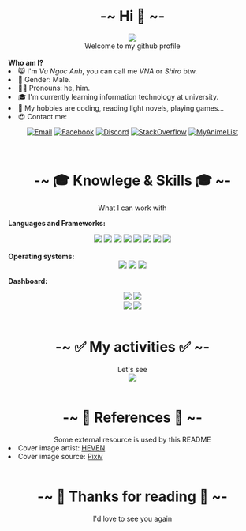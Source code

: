<h1 align="center">
    <b size="30px">-~ Hi 👋 ~-</b>
</h1>

<div align="center">
    <img src="https://i.imgur.com/8Vpt3LA.jpg">
    <br />
    Welcome to my github profile

</div>

<br/>
<b>Who am I?</b>

<li>😸 I'm <i>Vu Ngoc Anh</i>, you can call me <i>VNA</i> or <i>Shiro</i> btw.</li>
<li>🤠 Gender: Male.</li>
<li>🤷‍♂️ Pronouns: he, him.</li>
<li>🎓 I'm currently learning information technology at university.</li>
<li>🤤 My hobbies are coding, reading light novels, playing games...</li>
<li>😍 Contact me:</li>

<div align="center">

[![Email](https://img.shields.io/badge/Email-vn.vna@outlook.com-blue?style=for-the-badge&logo=microsoft)](mailto:vn.vna@outlook.com)
[![Facebook](https://img.shields.io/badge/Facebook-Vu%20Ngoc%20Anh-blue?style=for-the-badge&logo=facebook)](https://www.facebook.com/vna.tkatayoki)
[![Discord](https://img.shields.io/badge/Discord-VNA%238380-purple?style=for-the-badge&logo=discord)]()
[![StackOverflow](https://img.shields.io/badge/Stack%20Overflow-VN%20VNA-orange?style=for-the-badge&logo=stackoverflow)](https://stackoverflow.com/users/14163804/vn-vna)
[![MyAnimeList](https://img.shields.io/static/v1?style=for-the-badge&message=VNA_Shiro&color=2E51A2&logo=MyAnimeList&logoColor=FFFFFF&label=MAL)](https://myanimelist.net/profile/VNA_Shiro)

</div>
    
<br/>
<h1 align="center">
    <b>-~ 🎓 Knowlege & Skills 🎓 ~-</b>
</h1>
<div align="center">
    What I can work with
</div>

<b>Languages and Frameworks:</b>
<div align="center">

<img src="https://img.shields.io/badge/C%2B%2B-00599C?style=for-the-badge&logo=c%2B%2B&logoColor=blue&labelColor=black" />
<img src="https://img.shields.io/badge/OpenGL-white?style=for-the-badge&logo=opengl&logoColor=blue&labelColor=black" />
<img src="https://img.shields.io/badge/Java-ED8B00?style=for-the-badge&logo=java&logoColor=red&labelColor=black" />
<img src="https://img.shields.io/badge/LWJGL-gray?style=for-the-badge&logo=java&logoColor=red&labelColor=black" />
<img src="https://img.shields.io/badge/TypeScript-blue?style=for-the-badge&logo=typescript&logoColor=blue&labelColor=black" />
<img src="https://img.shields.io/badge/JavaScript-323330?style=for-the-badge&logo=javascript&logoColor=F7DF1E&labelColor=black" />
<img src="https://img.shields.io/badge/Node.js-43853D?style=for-the-badge&logo=node.js&logoColor=green&labelColor=black" />
<img src="https://img.shields.io/badge/React-20232A?style=for-the-badge&logo=react&logoColor=61DAFB&labelColor=black" />
</div>

<br />
<b>Operating systems:</b>

<div align="center">
    <img src="https://img.shields.io/badge/Windows-0078D6?style=for-the-badge&logo=windows&logoColor=blue&labelColor=black" />
    <img src="https://img.shields.io/badge/Ubuntu-E95420?style=for-the-badge&logo=ubuntu&logoColor=red&labelColor=black" />
    <img src="https://img.shields.io/badge/Arch_Linux-1793D1?style=for-the-badge&logo=arch-linux&logoColor=blue&labelColor=black" />
</div>

<b>Dashboard:</b>

<div align="center">
    <img src="https://github-profile-summary-cards.vercel.app/api/cards/repos-per-language?username=vn-vna&theme=solarized_dark" />
    <img src="https://github-profile-summary-cards.vercel.app/api/cards/most-commit-language?username=vn-vna&theme=solarized_dark" />
</div>

<div align="center">
    <img src="https://github-profile-summary-cards.vercel.app/api/cards/stats?username=vn-vna&theme=solarized_dark" />
    <img src="https://github-profile-summary-cards.vercel.app/api/cards/productive-time?username=vn-vna&theme=solarized_dark" />
</div>


<br/>
<h1 align="center">
    <b>-~ ✅ My activities ✅ ~-</b>
</h1>
<div align="center">
    Let's see
</div>

<div align="center">
<img src="https://github-profile-summary-cards.vercel.app/api/cards/profile-details?username=vn-vna&theme=solarized_dark" />
</div>

<br/>
<h1 align="center">
    <b>-~ 🐾 References 🐾 ~-</b>
</h1>
<div align="center">
    Some external resource is used by this README
</div>
<li>Cover image artist: <a href="https://www.pixiv.net/en/users/4478165">HEVEN</a></li>
<li>Cover image source: <a href="https://www.pixiv.net/en/artworks/72075161">Pixiv</a></li>

<br/>
<h1 align="center">
    <b>-~ 💖 Thanks for reading 💖 ~-</b>
</h1>
<div align="center">
    I'd love to see you again
</div>
